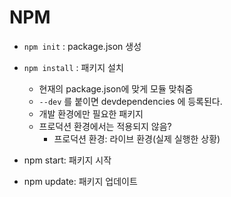 # NPM

* `npm init` : package.json 생성



* `npm install` : 패키지 설치
  * 현재의 package.json에 맞게 모듈 맞춰줌
  * `--dev` 를 붙이면 devdependencies 에 등록된다.
  * 개발 환경에만 필요한 패키지
  * 프로덕션 환경에서는 적용되지 않음?
    * 프로덕션 환경: 라이브 환경(실제 실행한 상황)



* npm start: 패키지 시작



* npm update: 패키지 업데이트

